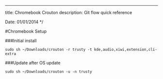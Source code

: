 ---
title: Chromebook Crouton
description: Git flow quick reference

Date: 01/01/2014
*/

#Chromebook Setup

###Initial install

	sudo sh ~/Downloads/crouton -r trusty -t kde,audio,xiwi,extension,cli-extra

###Update after OS update

	sudo sh ~/Downloads/crouton -u -n trusty